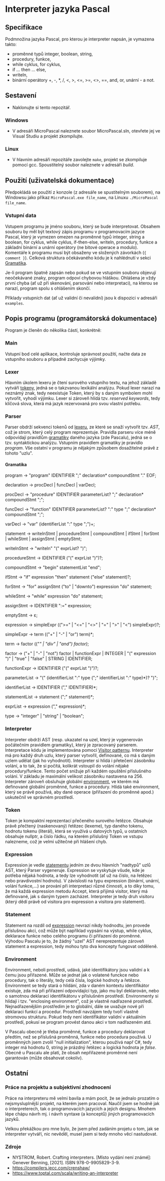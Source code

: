 # Interpreter jazyka Pascal

## Specifikace

Podmnožina jazyka Pascal, pro kterou je interpreter napsán, je vymazena takto:
- proměnné typů integer, boolean, string,
- procedury, funkce,
- while cyklus, for cyklus,
- if ... then ... else,
- writeln,
- binární operátory +, -, *, /, <, >, <=, >=, <>, ==, and, or, unární - a not.

## Sestavení
- Naklonujte si tento repozitář.
### Windows
- V adresáři MicroPascal naleznete soubor MicroPascal.sln, otevřete jej ve Visual Studiu a projekt zkompilujte.
### Linux
- V hlavním adresáři repozitáře zavolejte `make`, projekt se zkompiluje pomocí gcc. Spoustitelný soubor naleznete v adresáři *build*.

## Použití (uživatelská dokumentace)

Předpokládá se použití z konzole (z adresáře se spustitelným souborem), na Windowsu jako příkaz `MicroPascal.exe file_name`, na Linuxu `./MicroPascal file_name`.

### Vstupní data
Vstupem programu je jméno souboru, který se bude interpretovat. Obsahem souboru by měl být textový zápis programu v programovacím jazyce Pascal, který je vymezen omezen na proměnné typů integer, string a boolean, for cyklus, while cyklus, if-then-else, writeln, procedury, funkce a základní binární a unární operátory (ne bitové operace a modulo). Komentáře k programu musí být obsaženy ve složených závorkách (`{ comment }`). Celková struktura očekávaného kódu je k nahlédnutí v sekci [Gramatika](####Gramatika).

Je-li program špatně zapsán nebo pokud se ve vstupním souboru objevují neočekávané znaky, program odpoví chybovou hláškou. Ohlášena je vždy první chyba (ať už při skenování, parsování nebo interpretaci), na kterou se narazí, program spolu s ohlášením skončí.

Příklady vstupních dat (ať už validní či nevalidní) jsou k dispozici v adresáři `examples`.

## Popis programu (programátorská dokumentace)

Program je členěn do několika částí, konkrétně:

### Main
Vstupní bod celé aplikace, kontroluje správnost použití, načte data ze vstupního souboru a případně zachycuje výjimky.

### Lexer
Hlavním úkolem lexeru je čtení surového vstupního textu, na jehož základě vytváří [tokeny](###Token), jedná se o takzvanou lexikální analýzu. Pokud lexer narazí na neznámý znak, tedy neexistuje Token, který by s daným symbolem mohl vytvořit, vyhodí výjimku. Lexer si zároveň hlídá tzv. *reserved keywords*, tedy klíčová slova, která má jazyk rezervovaná pro svou vlastní potřebu.

### Parser
Parser obdrží sekvenci tokenů od [lexeru](###Lexer), ze které se snaží vytvořit tzv. *AST*, což je strom, který celý program reprezentuje. Pravidla parseru více méně odpovídají pravidlům [gramatiky](####Gramatika) daného jazyka (zde Pascalu), jedná se o tzv. syntaktickou analýzu. Vstupním pravidlem gramatiky je pravidlo *program*. Vše ostatní v programu je nějakým způsobem dosažitelné právě z tohoto "uzlu". 

#### Gramatika

program -> "program" IDENTIFIER ";" declaration* compoundStmt "." EOF;

declaration -> procDecl | funcDecl | varDecl;

procDecl -> "procedure" IDENTIFIER parameterList? ";" declaration* compoundStmt ";";

funcDecl -> "function" IDENTIFIER parameterList? ":" type ";" declaration* compoundStmt ";";

varDecl -> "var" (identifierList ":" type ";")+;


statement -> writelnStmt | procedureStmt | compoundStmt | ifStmt | forStmt | whileStmt | assignStmt | emptyStmt;

writelnStmt -> "writeln" "(" exprList? ")";

procedureStmt -> IDENTIFIER ("(" exprList ")")?;

compoundStmt -> "begin" statementList "end";

ifStmt -> "if" expression "then" statement ("else" statement)?;

forStmt -> "for" assignStmt ("to" | "downto") expression "do" statement;

whileStmt -> "while" expression "do" statement;

assignStmt -> IDENTIFIER ":=" expression;

emptyStmt -> ε;


expression -> simpleExpr ((">=" | "<=" | "<>" | "=" | ">" | "<") simpleExpr)?;

simpleExpr -> term (("+" | "-" | "or") term)*;

term -> factor (("*" | "div" | "and") factor)*;

factor -> ("+" | "-" | "not") factor | functionExpr | INTEGER | "(" expression ")" | "true" | "false" | STRING | IDENTIFIER;

functionExpr -> IDENTIFIER ("(" exprList ")")?;


parameterList -> "(" (identifierList ":" type (";" identifierList ":" type)*)? ")";

identifierList -> IDENTIFIER ("," IDENTIFIER)*;

statementList -> statement (";" statement)*;

exprList -> expression ("," expression)*;


type -> "integer" | "string" | "boolean";

### Interpreter 
Interpreter obdrží AST (resp. ukazatel na uzel, který je vygenerován počátečním pravidlem gramatiky), který je zpracovaný parserem. Interpretace kódu je implementována pomocí [Visitor patternu](https://en.wikipedia.org/wiki/Visitor_pattern). Interpreter má pro každý druh uzlu, který parser vytvořil, definované, co má s daným uzlem udělat (jak ho vyhodnotit). Interpreter si hlídá i přetečení zásobníku volání, a to tak, že si počítá, kolikrát vstoupil do volání nějaké procedury/funkce. Tento počet snižuje při každém opuštění příslušného volání. V základu je maximální velikost zásobníku nastavena na 256. Interpreter zároveň obsluhuje globální [environment](###environment), ve kterém má definované globální proměnné, funkce a procedury. Hlídá také environment, který se právě používá, aby dané operace (přiřazení do proměnné apod.) uskutečnil ve správném prostředí.

### Token
Token je kompaktní reprezentací přečeného surového řetězce. Obsahuje právě přečtený (naskenovaný) řetězec (lexeme), typ daného tokenu, hodnotu tokenu (literál), která se využívá u datových typů, u ostatních obsahuje nullptr, a číslo řádku, na kterém příslušný Token ve vstupu nalezneme, což je velmi užitečné při hlášení chyb.

### Expression
Expression je vedle [statementu](###statement) jedním ze dvou hlavních "nadtypů" uzlů AST, který Parser vygeneruje. Expression se vyskytuje všude, kde je potřeba nějaká hodnota, a tedy lze vyhodnotit (ať už na číslo, na řetězec nebo pravdivostní hodnotu). V závislosti na typu expression (binární, unární, volání funkce,...) se prování při interpretaci různé činnosti, a to díky tomu, že má každá expression metodu Accept, která přijímá visitor, který má definované, jak s daným typem zacházet. Interpreter je tedy druh visitoru (který dědí právě od visitora pro expression a visitora pro statement).

### Statement
Statement na rozdíl od [expression](###expression) nevrazí nikdy hodnodtu, jen provede příslušnou akci, což může být například vypsání na výstup, while cyklus, deklarace funkce nebo celého programu či přiřazení do proměnné. Výhodou Pascalu je to, že žádný "uzel" AST nereprezentuje zároveň statement a expression, tedy mohou tyto dva koncepty fungovat odděleně.

### Environment
Environment, neboli prostředí, udává, jaké identifikátory jsou validní a k čemu jsou přiřazené. Může se jednat jak o volatené funckce nebo procedury, tak o literály, tedy celá čísla, logické hodnoty a řetězce. Environment se tedy stará o hlídání, zda v daném kontextu identifikátor existuje, zda má při přiřazení odpovídající typ, jako mu byl deklarován, nebo o samotnou deklaraci identifikátoru v příslušném prostředí. Environmenty si hlídají i tzv. "enclosing environment", což je vlastně nadřazené prostředí. Nejnadřazenějším prostředím je to globální, dále se uvažuje nové při deklaraci funkcí a procedur. Prostředí navzájem tedy tvoří vlastně stromovou strukturu. Pokud tedy není identifikátor validní v aktuálním prostředí, pokusí se program provést danou akci v tom nadřazeném atd.

V Pascalu obecně je třeba proměnné, funkce a procedury deklarovat předtím, než se příslušná proměnná, funkce nebo procedura používá. U proměnných jsem zvolil "null initialization", kterou používá např C#, tedy integer má hodnotu 0, string je prázdný řetězec a logická hodnota je *false*. Obecně u Pascalu ale platí, že obsah nepřiřazené proměnné není garantován (může obsahovat cokoliv).

## Ostatní

### Práce na projektu a subjektivní zhodnocení
Práce na interpreteru mě velmi bavila a mám pocit, že se jednalo prozatím o nejsmysluplnější projekt, na kterém jsem pracoval.
Naučil jsem se hodně jak o interpreterech, tak o programovacích jazycích a jejich designu. Mnohem lépe chápu návrh mj. i návrh syntaxe (a konceptů) jiných programovacích jazyků.

Velkou překážkou pro mne bylo, že jsem před zadáním projetu o tom, jak se interpreter vytváří, nic nevěděl, musel jsem si tedy mnoho věcí nastudovat.

### Zdroje
- NYSTROM, Robert. Crafting interpreters. [Místo vydání není známé]: Genever Benning, [2021]. ISBN 978-0-9905829-3-9.
- https://compilers.iecc.com/crenshaw/
- https://www.toptal.com/scala/writing-an-interpreter
